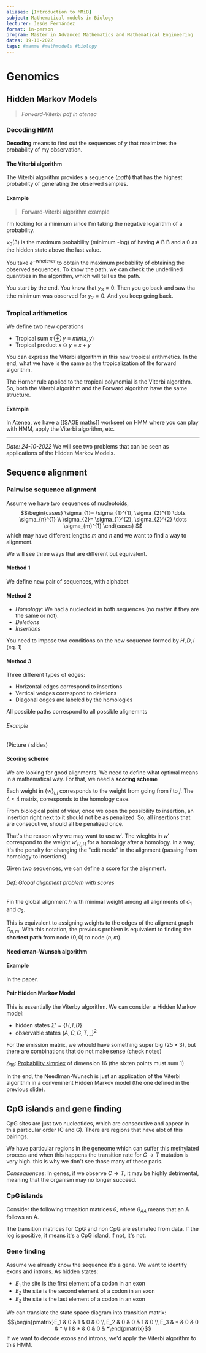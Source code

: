 ```yaml
---
aliases: [Introduction to MMiB]
subject: Mathematical models in Biology
lecturer: Jesús Fernández
format: in-person
program: Master in Advanced Mathematics and Mathematical Engineering
dates: 19-10-2022
tags: #mamme #mathmodels #biology
---
```


# Genomics
## Hidden Markov Models
>*Forward-Viterbi pdf in atenea*

### Decoding HMM
**Decoding** means to find out the sequences of $y$ that maximizes the probability of my observation. 

#### The Viterbi algorithm
The Viterbi algorithm provides a sequence (*path*) that has the highest probability of generating the observed samples.

#### Example
> Forward-Viterbi algorithm example

I'm looking for a minimum since I'm taking the negative logarithm of a probability. 

$v_0(3)$ is the maximum probability (minimum -log) of having A B B and a 0 as the hidden state above the last value. 

You take $e^{-whatever}$ to obtain the maximum probability of obtaining the observed sequences. To know the path, we can check the underlined quantities in the algorithm, which will tell us the path.

You start by the end. You know that $y_{3}= 0$. Then you go back and saw tha tthe minimum was observed for $y_{2} = 0$. And you keep going back. 

### Tropical arithmetics 
We define two new operations 
- Tropical sum $x \oplus y \equiv min(x,y)$
- Tropical product $x \odot y \equiv x + y$

You can express the Viterbi algorithm in this new tropical arithmetics. In the end, what we have is the same as the tropicalization of the forward algorithm.

The Horner rule applied to the tropical polynomial is the Viterbi algorithm. So, both the Viterbi algorithm and the Forward algorithm have the same structure.

#### Example
In Atenea, we have a [[SAGE maths]] workseet on HMM where you can play with HMM, apply the Viterbi algorithm, etc. 

---
*Date: 24-10-2022*
We will see two problems that can be seen as applications of the Hidden Markov Models.
## Sequence alignment
### Pairwise sequence alignment
Assume we have two sequences of nucleotoids,
$$\begin{cases}
\sigma_{1}= \sigma_{1}^{1}, \sigma_{2}^{1} \dots \sigma_{n}^{1} \\
\sigma_{2}= \sigma_{1}^{2}, \sigma_{2}^{2} \dots \sigma_{m}^{1}
\end{cases} $$ which may have different lengths $m$ and $n$ and we want to find a way to alignment.

We will see three ways that are different but equivalent.

#### Method 1
We define new pair of sequences, with alphabet 

#### Method 2
- *Homology*: We had a nucleotoid in both sequences (no matter if they are the same or not).
- *Deletions*
- *Insertions*

You need to impose two conditions on the new sequence formed by $H, D, I$ (eq. 1)

#### Method 3
Three different types of edges:
- Horizontal edges correspond to insertions
- Vertical vedges correspond to deletions
- Diagonal edges are labeled by the homologies

All possible paths correspond to all possible alignemnts
###### Example
(Picture / slides)

#### Scoring scheme
We are looking for good alignments. We need to define what optimal means in a mathematical way. For that, we need a **scoring scheme**

Each weight in $\{w\}_{i,j}$ corresponds to the weight from going from $i$ to $j$. The $4 \times 4$ matrix, corresponds to the homology case.

From biological point of view, once we open the possibility to insertion, an insertion right next to it should not be as penalized. So, all insertions that are consecutive, should all be penalized once.

That's the reason why we may want to use $w'$. The wieghts in $w'$ correspond to the weight $w'_{H, H}$ for a homology after a homology. In a way, it's the penalty for changing the "edit mode" in the alignment (passing from homology to insertions).

Given two sequences, we can define a score for the alignment. 

###### Def: Global alignment problem with scores
Fin the global alignment $h$ with minimal weight among all alignments of $\sigma_1$ and $\sigma_2$. 

This is equivalent to assigning weights to the edges of the aligment graph $G_{n,m}$.  With this notation, the previous problem is equivalent to finding the **shortest path** from node $(0,0)$ to node $(n, m)$. 

#### Needleman–Wunsch algorithm

#### Example
In the paper.

#### Pair Hidden Markov Model
This is essentially the Viterby algorithm. We can consider a Hidden Markov model:
- hidden states $\Sigma' = \{H, I, D\}$
- observable states $\{A, C, G, T, \_ \} ^{2}$

For the emission matrix, we whould have something super big ($25 \times 3$), but there are combinations that do not make sense (check notes)

$\Delta_{16}$: [Probability simplex](https://www.localmaxradio.com/questions/what-is-a-probability-simplex) of dimension 16 (the sixten points must sum 1)

In the end, the Needlman-Wunsch is just an application of the Viterbi algorithm in a conveninent Hidden Markov model (the one defined in the previous slide).

## CpG islands and gene finding
CpG sites are just two nucleotides, which are consecutive and appear in this particular order (C and G). There are regions that have alot of this pairings. 

We have particular regions in the geneome which can suffer this methylated process and when this happens the transition rate for $C\rightarrow T$ mutation is very high. this is why we don't see those many of these paris.

*Consequences*:
In genes, if we observe $C \rightarrow T$, it may be highly detrimental, meaning that the organism may no longer succeed. 

### CpG islands
Consider the following trnasition matrices $\theta$, where $\theta_{AA}$ means that an A follows an A. 

The transition matrices for CpG and non CpG are estimated from data. If the log is positive, it means it's a CpG island, if not, it's not.

### Gene finding
Assume we already know the sequence it's a gene. We want to identify exons and introns. As hidden states:
- $E_1$ the site is the first element of a codon in an exon
- $E_2$ the site is the second element of a codon in an exon
- $E_3$ the site is the last element of a codon in an exon

We can translate the state space diagram into transition matrix:
$$\begin{pmatrix}E_1 & 0 & 1 & 0 & 0 \\ 
E_2 & 0 & 0 & 1 & 0 \\ 
E_3 & * & 0 & 0 & * \\ 
I & * & 0 & 0 & *\end{pmatrix}$$
If we want to decode exons and introns, we'd apply the Viterbi algorithm to this HMM.